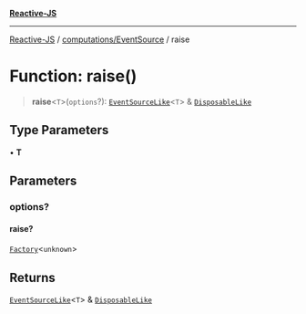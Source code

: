 [**Reactive-JS**](../../../README.md)

***

[Reactive-JS](../../../README.md) / [computations/EventSource](../README.md) / raise

# Function: raise()

> **raise**\<`T`\>(`options`?): [`EventSourceLike`](../../interfaces/EventSourceLike.md)\<`T`\> & [`DisposableLike`](../../../utils/interfaces/DisposableLike.md)

## Type Parameters

• **T**

## Parameters

### options?

#### raise?

[`Factory`](../../../functions/type-aliases/Factory.md)\<`unknown`\>

## Returns

[`EventSourceLike`](../../interfaces/EventSourceLike.md)\<`T`\> & [`DisposableLike`](../../../utils/interfaces/DisposableLike.md)
